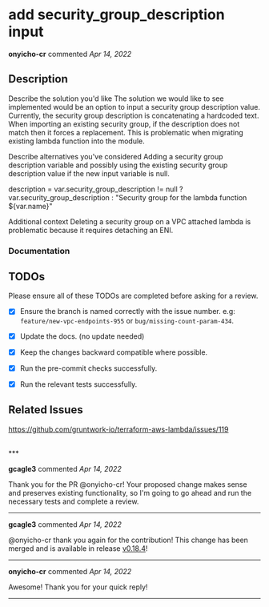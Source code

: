 # add security_group_description input  

**onyicho-cr** commented *Apr 14, 2022*

<!--
Have any questions? Check out the contributing docs at https://gruntwork.notion.site/Gruntwork-Coding-Methodology-02fdcd6e4b004e818553684760bf691e,
or ask in this Pull Request and a Gruntwork core maintainer will be happy to help :)
Note: Remember to add '[WIP]' to the beginning of the title if this PR is still a work-in-progress. Remove it when it is ready for review!
-->

## Description

Describe the solution you'd like
The solution we would like to see implemented would be an option to input a security group description value. Currently, the security group description is concatenating a hardcoded text. When importing an existing security group, if the description does not match then it forces a replacement. This is problematic when migrating existing lambda function into the module.

Describe alternatives you've considered
Adding a security group description variable and possibly using the existing security group description value if the new input variable is null.

description = var.security_group_description != null ? var.security_group_description : "Security group for the lambda function ${var.name}"

Additional context
Deleting a security group on a VPC attached lambda is problematic because it requires detaching an ENI.
### Documentation

<!--
  If this is a feature PR, then where is it documented?

  - If docs exist:
    - Update any references, if relevant.
  - If no docs exist:
    - Create a stub for documentation including bullet points for how to use the feature, code snippets (including from happy path tests), etc.
-->

<!-- Important: Did you make any backward incompatible changes? If yes, then you must write a migration guide! -->

## TODOs

Please ensure all of these TODOs are completed before asking for a review.

- [X] Ensure the branch is named correctly with the issue number. e.g: `feature/new-vpc-endpoints-955` or `bug/missing-count-param-434`.
- [X] Update the docs. (no update needed)
- [X] Keep the changes backward compatible where possible.
- [X] Run the pre-commit checks successfully.
- [X] Run the relevant tests successfully.


## Related Issues

<!--
  Link to related issues, and issues fixed or partially addressed by this PR.
  e.g. Fixes #1234
  e.g. Addresses #1234
  e.g. Related to #1234
-->

https://github.com/gruntwork-io/terraform-aws-lambda/issues/119

<br />
***


**gcagle3** commented *Apr 14, 2022*

Thank you for the PR @onyicho-cr! Your proposed change makes sense and preserves existing functionality, so I'm going to go ahead and run the necessary tests and complete a review. 
***

**gcagle3** commented *Apr 14, 2022*

@onyicho-cr thank you again for the contribution! This change has been merged and is available in release [v0.18.4](https://github.com/gruntwork-io/terraform-aws-lambda/releases/tag/v0.18.4)!
***

**onyicho-cr** commented *Apr 14, 2022*

Awesome! Thank you for your quick reply!
***

